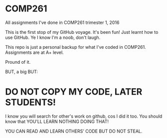 # COMP261
All assignments I've done in COMP261 trimester 1, 2016

This is the first stop of my GitHub voyage. It's been fun! Just learnt how to use GitHub.
Ye I know I'm a noob, don't laugh.

This repo is just a personal backup for what I've coded in COMP261.
Assignments are at A+ level.

Pround of it.



BUT, a big BUT:

# DO NOT COPY MY CODE, LATER STUDENTS! 
I know you will search for other's work on github, cos I did it too.
You should know that YOU'LL LEARN NOTHING DOING THAT!

YOU CAN READ AND LEARN OTHERS' CODE BUT DO NOT STEAL.
